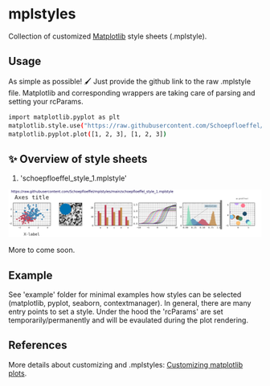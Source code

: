 # mplstyles
Collection of customized [Matplotlib](http://matplotlib.org) style sheets (.mplstyle).

## Usage
As simple as possible! :paintbrush:
Just provide the github link to the raw .mplstyle file. Matplotlib and corresponding wrappers are taking care of parsing and setting your rcParams.

```sh
import matplotlib.pyplot as plt
matplotlib.style.use("https://raw.githubusercontent.com/Schoepfloeffel/mplstyles/main/schoepfloeffel_style_1.mplstyle") #rcParams are set
matplotlib.pyplot.plot([1, 2, 3], [1, 2, 3])
```

## :sparkles: Overview of style sheets

1. 'schoepfloeffel_style_1.mplstyle'

![schoepfloeffel_style_1](./examples/png/schoepfloeffel_style_1.png) 
  
More to come soon.


## Example
See 'example' folder for minimal examples how styles can be selected (matplotlib, pyplot, seaborn, contextmanager). In general, there are many entry points to set a style. Under the hood the 'rcParams' are set temporarily/permanently and will be evaulated during the plot rendering.


## References
More details about customizing and .mplstyles: [Customizing matplotlib plots](https://matplotlib.org/users/customizing.html).


